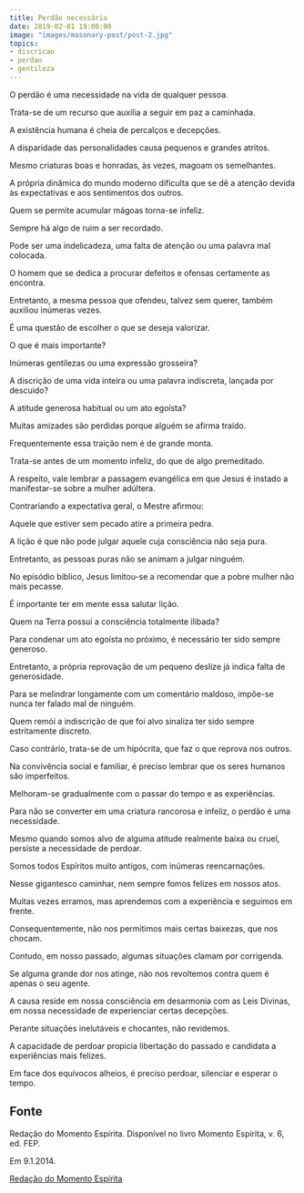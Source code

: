 ```yaml
---
title: Perdão necessário
date: 2019-02-01 19:00:00
image: "images/masonary-post/post-2.jpg"
topics: 
- discricao
- perdao
- gentileza
---
```


O perdão é uma necessidade na vida de qualquer pessoa.

Trata-se de um recurso que auxilia a seguir em paz a caminhada.

A existência humana é cheia de percalços e decepções.

A disparidade das personalidades causa pequenos e grandes atritos.

Mesmo criaturas boas e honradas, às vezes, magoam os semelhantes.

A própria dinâmica do mundo moderno dificulta que se dê a atenção devida às
expectativas e aos sentimentos dos outros.

Quem se permite acumular mágoas torna-se infeliz.

Sempre há algo de ruim a ser recordado.

Pode ser uma indelicadeza, uma falta de atenção ou uma palavra mal colocada.

O homem que se dedica a procurar defeitos e ofensas certamente as encontra.

Entretanto, a mesma pessoa que ofendeu, talvez sem querer, também auxiliou
inúmeras vezes.

É uma questão de escolher o que se deseja valorizar.

O que é mais importante?

Inúmeras gentilezas ou uma expressão grosseira?

A discrição de uma vida inteira ou uma palavra indiscreta, lançada por
descuido?

A atitude generosa habitual ou um ato egoísta?

Muitas amizades são perdidas porque alguém se afirma traído.

Frequentemente essa traição nem é de grande monta.

Trata-se antes de um momento infeliz, do que de algo premeditado.

A respeito, vale lembrar a passagem evangélica em que Jesus é instado a
manifestar-se sobre a mulher adúltera.

Contrariando a expectativa geral, o Mestre afirmou:

Aquele que estiver sem pecado atire a primeira pedra.

A lição é que não pode julgar aquele cuja consciência não seja pura.

Entretanto, as pessoas puras não se animam a julgar ninguém.

No episódio bíblico, Jesus limitou-se a recomendar que a pobre mulher não mais
pecasse.

É importante ter em mente essa salutar lição.

Quem na Terra possui a consciência totalmente ilibada?

Para condenar um ato egoísta no próximo, é necessário ter sido sempre generoso.

Entretanto, a própria reprovação de um pequeno deslize já indica falta de
generosidade.

Para se melindrar longamente com um comentário maldoso, impõe-se nunca ter
falado mal de ninguém.

Quem remói a indiscrição de que foi alvo sinaliza ter sido sempre estritamente
discreto.

Caso contrário, trata-se de um hipócrita, que faz o que reprova nos outros.

Na convivência social e familiar, é preciso lembrar que os seres humanos são
imperfeitos.

Melhoram-se gradualmente com o passar do tempo e as experiências.

Para não se converter em uma criatura rancorosa e infeliz, o perdão é uma
necessidade.

Mesmo quando somos alvo de alguma atitude realmente baixa ou cruel, persiste a
necessidade de perdoar.

Somos todos Espíritos muito antigos, com inúmeras reencarnações.

Nesse gigantesco caminhar, nem sempre fomos felizes em nossos atos.

Muitas vezes erramos, mas aprendemos com a experiência e seguimos em frente.

Consequentemente, não nos permitimos mais certas baixezas, que nos chocam.

Contudo, em nosso passado, algumas situações clamam por corrigenda.

Se alguma grande dor nos atinge, não nos revoltemos contra quem é apenas o seu
agente.

A causa reside em nossa consciência em desarmonia com as Leis Divinas, em nossa
necessidade de experienciar certas decepções.

Perante situações inelutáveis e chocantes, não revidemos.

A capacidade de perdoar propicia libertação do passado e candidata a
experiências mais felizes.

Em face dos equívocos alheios, é preciso perdoar, silenciar e esperar o tempo.

## Fonte
Redação do Momento Espírita.
Disponível no livro Momento Espírita, v. 6, ed. FEP.

Em 9.1.2014.

[Redação do Momento Espírita](http://momento.com.br/pt/ler_texto.php?id=1497)
